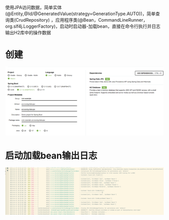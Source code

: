 使用JPA访问数据，简单实体(@Entity,@Id/@GeneratedValue(strategy=GenerationType.AUTO))，简单查询类(CrudRepository)
，应用程序类(@Bean，CommandLineRunner，org.slf4j.LoggerFactory)，启动时启动器-加载bean，直接在命令行执行并日志输出H2库中的操作数据

# 创建

![img_2.png](img_2.png)

# 启动加载bean输出日志

![img_1.png](img_1.png)